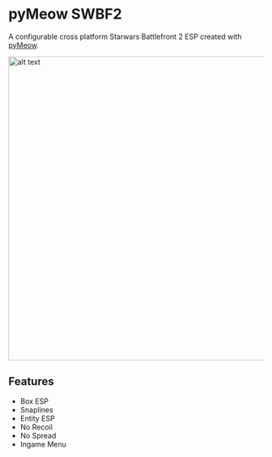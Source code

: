 # pyMeow SWBF2
A configurable cross platform Starwars Battlefront 2 ESP created with [pyMeow](https://github.com/qb-0/pyMeow).

<img src="https://github.com/qb-0/pyMeowSWBF2/raw/master/screenshots/screenshot.png" alt="alt text" width="800" height="600">

## Features
- Box ESP
- Snaplines
- Entity ESP
- No Recoil
- No Spread
- Ingame Menu